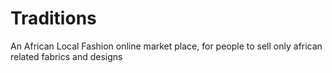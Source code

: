 # Traditions
An African Local Fashion online market place, for people to sell only african related fabrics and designs
